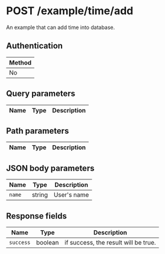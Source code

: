 # POST /example/time/add

An example that can add time into database.

## Authentication

|Method|
|-|
|No|

## Query parameters

|Name|Type|Description|
|-|-|-|

## Path parameters

|Name|Type|Description|
|-|-|-|

## JSON body parameters

|Name|Type|Description|
|-|-|-|
|`name`|string|User's name|

## Response fields

|Name|Type|Description|
|-|-|-|
|`success`|boolean|if success, the result will be true.|
